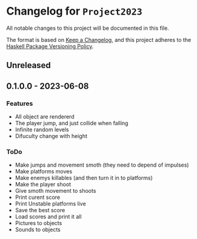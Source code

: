 # Changelog for `Project2023`

All notable changes to this project will be documented in this file.

The format is based on [Keep a Changelog](https://keepachangelog.com/en/1.0.0/),
and this project adheres to the
[Haskell Package Versioning Policy](https://pvp.haskell.org/).

## Unreleased

## 0.1.0.0 - 2023-06-08

### Features

- All object are rendererd
- The player jump, and just collide when falling
- Infinite random levels
- Difuculty change with height

### ToDo

- Make jumps and movement smoth (they need to depend of impulses)
- Make platforms moves
- Make enemys killables (and then turn it in to platforms)
- Make the player shoot
- Give smoth movement to shoots
- Print curent score
- Print Unstable platforms live
- Save the best score
- Load scores and print it all
- Pictures to objects
- Sounds to objects

